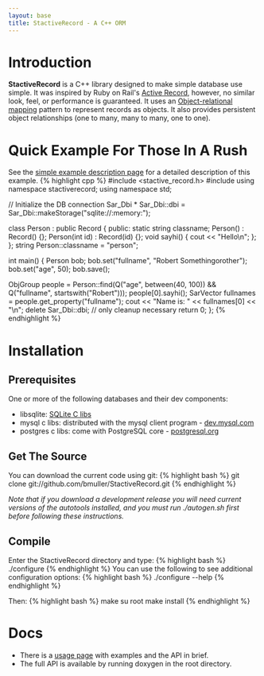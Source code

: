 ```yaml
---
layout: base
title: StactiveRecord - A C++ ORM
---
```

# Introduction
**StactiveRecord** is a C++ library designed to make simple database use simple.  It was inspired by Ruby on Rail's [Active Record](http://wiki.rubyonrails.org/rails/pages/ActiveRecord), however, no similar look, feel, or performance is guaranteed.  It uses an [Object-relational mapping](http://en.wikipedia.org/wiki/Object-relational_mapping) pattern to represent records as objects.  It also provides persistent object relationships (one to many, many to many, one to one).

# Quick Example For Those In A Rush 
See the [simple example description page](exampledescription.html) for a detailed description of this example.
{% highlight cpp %}
#include <stactive_record.h>
#include <iostream>
using namespace stactiverecord;
using namespace std;

// Initialize the DB connection
Sar_Dbi * Sar_Dbi::dbi = Sar_Dbi::makeStorage("sqlite://:memory:");

class Person : public Record<Person> {
public:
  static string classname;
  Person() : Record<Person>() {};
  Person(int id) : Record<Person>(id) {};
  void sayhi() {
    cout << "Hello\n";
  };
};
string Person::classname = "person";

int main() {
  Person bob;
  bob.set("fullname", "Robert Somethingorother");
  bob.set("age", 50);
  bob.save();

  ObjGroup<Person> people = Person::find(Q("age", between(40, 100)) && Q("fullname", startswith("Robert")));
  people[0].sayhi();
  SarVector<string> fullnames = people.get_property<string>("fullname");
  cout << "Name is: " << fullnames[0] << "\n";
  delete Sar_Dbi::dbi; // only cleanup necessary
  return 0;
};
{% endhighlight %}

# Installation

## Prerequisites 

One or more of the following databases and their dev components:
 * libsqlite: [SQLite C libs](http://www.sqlite.org)
 * mysql c libs: distributed with the mysql client program - [dev.mysql.com](http://dev.mysql.com/downloads/mysql/)
 * postgres c libs: come with PostgreSQL core - [postgresql.org](http://www.postgresql.org/download/)

## Get The Source 
You can download the current code using git:
{% highlight bash %}
git clone git://github.com/bmuller/StactiveRecord.git
{% endhighlight %}

*Note that if you download a development release you will need current versions of the autotools installed, and you must run ./autogen.sh first before following these instructions.*

## Compile 
Enter the StactiveRecord directory and type:
{% highlight bash %}
./configure
{% endhighlight %}
You can use the following to see additional configuration options:
{% highlight bash %}
./configure --help
{% endhighlight %}

Then:
{% highlight bash %}
make
su root
make install
{% endhighlight %}

# Docs
 * There is a [usage page](usage.html) with examples and the API in brief.
 * The full API is available by running doxygen in the root directory.

